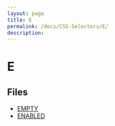 ```yaml
---
layout: page
title: E
permalink: /docs/CSS-Selectors/E/
description: 
---
```


# E



## Files
* [EMPTY](/compare.html2pdf.tools/docs/CSS-Selectors/E/empty.md)
* [ENABLED](/compare.html2pdf.tools/docs/CSS-Selectors/E/enabled.md)

